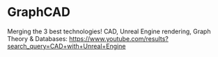 # GraphCAD
Merging the 3 best technologies! CAD, Unreal Engine rendering, Graph Theory &amp; Databases: https://www.youtube.com/results?search_query=CAD+with+Unreal+Engine
